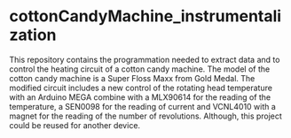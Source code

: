 # cottonCandyMachine_instrumentalization
This repository contains the programmation needed to extract data and to control the heating circuit of a cotton candy machine. The model of the cotton candy machine is a Super Floss Maxx from Gold Medal. The modified circuit includes a new control of the rotating head temperature with an Arduino MEGA combine with a MLX90614 for the reading of the temperature, a SEN0098 for the reading of current and VCNL4010 with a magnet for the reading of the number of revolutions. Although, this project could be reused for another device.
